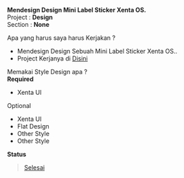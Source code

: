 **Mendesign Design Mini Label Sticker Xenta OS.**  
Project : **Design**  
Section : **None**  

Apa yang harus saya harus Kerjakan ?
+ Mendesign Design Sebuah Mini Label Sticker Xenta OS..
+ Project Kerjanya  di [Disini](../tree/master/project/design/mini-label-sticker)

Memakai Style Design apa ?  
**Required**
+ Xenta UI

Optional  
+ Xenta UI
+ Flat Design
+ Other Style
+ Other Style

**Status**
> [Selesai](../tree/master/project/design/mini-label-sticker)
<!-- Kerjakan -->
